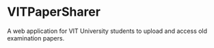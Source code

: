 # VITPaperSharer
A web application for VIT University students to upload and access old examination papers.
